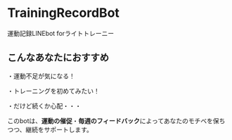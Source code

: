 # TrainingRecordBot

運動記録LINEbot forライトトレーニー

## こんなあなたにおすすめ

・運動不足が気になる！　


・トレーニングを初めてみたい！


・だけど続くか心配・・・


このbotは、**運動の催促**・**毎週のフィードバック**によってあなたのモチベを保ちつつ、継続をサポートします。
